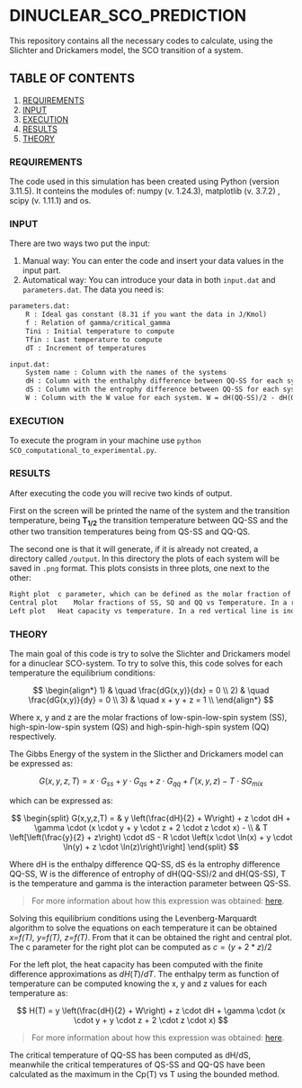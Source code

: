 
# DINUCLEAR_SCO_PREDICTION

This repository contains all the necessary codes to calculate, using the Slichter and Drickamers model, the SCO transition of a system.

## TABLE OF CONTENTS

1. [ REQUIREMENTS ](#1-req)
2. [ INPUT ](#2-in)
3. [ EXECUTION ](#3-ex)
4. [ RESULTS ](#4-res)
5. [ THEORY ](#5-the)

<a name="1-req"></a>
### REQUIREMENTS

The code used in this simulation has been created using Python (version 3.11.5).
It conteins the modules of: numpy (v. 1.24.3), matplotlib (v. 3.7.2) , scipy (v. 1.11.1) and os.

<a name="2-in"></a>
### INPUT

There are two ways two put the input: 

1) Manual way: You can enter the code and insert your data values in the input part.
2) Automatical way: You can introduce your data in both `input.dat` and `parameters.dat`.
The data you need is:

```Markdown
parameters.dat:
	R : Ideal gas constant (8.31 if you want the data in J/Kmol)
	f : Relation of gamma/critical_gamma
	Tini : Initial temperature to compute
	Tfin : Last temperature to compute
	dT : Increment of temperatures

input.dat:
	System name : Column with the names of the systems
	dH : Column with the enthalphy difference between QQ-SS for each system
	dS : Column with the entrophy difference between QQ-SS for each system
	W : Column with the W value for each system. W = dH(QQ-SS)/2 - dH(QS-SS)
```

<a name="3-ex"></a>
### EXECUTION

To execute the program in your machine use `python SCO_computational_to_experimental.py`.

<a name="4-res"></a>
### RESULTS

After executing the code you will recive two kinds of output.

First on the screen will be printed the name of the system and the transition temperature, being **T<sub>1/2</sub>** the transition temperature between QQ-SS and the other two transition temperatures being from QS-SS and QQ-QS.

The second one is that it will generate, if it is already not created, a directory called `/output`. In this directory the plots of each system will be saved in `.png` format. This plots consists in three plots, one next to the other:

```Markdown
Right plot	c parameter, which can be defined as the molar fraction of metal ions in high spin state, vs Temperature. In a red vertical line is indicated the transition temperature of QQ-SS.
Central plot	Molar fractions of SS, SQ and QQ vs Temperature. In a red vertical line is indicated the transition temperature of SS-QQ.
Left plot	Heat capacity vs temperature. In a red vertical line is indicated the transition temperature of QS-SS (at lower tempertures) and QQ-QS (at higher temperatures).
```

<a name="5-the"></a>
### THEORY

The main goal of this code is try to solve the Slichter and Drickamers model for a dinuclear SCO-system.
To try to solve this, this code solves for each temperature the equilibrium conditions:

$$
\begin{align*} 1) & \quad \frac{dG(x,y)}{dx} = 0 \\ 2) & \quad \frac{dG(x,y)}{dy} = 0 \\ 3) & \quad x + y + z = 1 \\ \end{align*}
$$

Where x, y and z are the molar fractions of low-spin-low-spin system (SS), high-spin-low-spin system (QS) and high-spin-high-spin system (QQ) respectively.

The Gibbs Energy of the system in the Slicther and Drickamers model can be expressed as:

$$
G(x,y,z,T) = x \cdot G_{ss} + y \cdot G_{qs} + z \cdot G_{qq} + \Gamma(x,y,z) - T \cdot S G_{mix}
$$

which can be expressed as:

$$
\begin{split} G(x,y,z,T) = & y \left(\frac{dH}{2} + W\right) + z \cdot dH + \gamma \cdot (x \cdot y + y \cdot z + 2 \cdot z \cdot x) - \\ & T \left[\left(\frac{y}{2} + z\right) \cdot dS - R \cdot \left(x \cdot \ln(x) + y \cdot \ln(y) + z \cdot \ln(z)\right)\right] \end{split}
$$

Where dH is the enthalpy difference QQ-SS, dS és la entrophy difference QQ-SS, W is the difference of entrophy of dH(QQ-SS)/2 and dH(QS-SS), T is the temperature and gamma is the interaction parameter between QS-SS.
> For more information about how this expression was obtained: [here](https://doi.org/10.1021/ja00038a031).

Solving this equilibrium conditions using the Levenberg-Marquardt algorithm to solve the equations on each temperature it can be obtained *x=f(T), y=f(T), z=f(T)*.
From that it can be obtained the right and central plot. The c parameter for the right plot can be computed as $c=(y+2*z)/2$

For the left plot, the heat capacity has been computed with the finite difference approximations as $dH(T)/dT$.
The enthalpy term as function of temperature can be computed knowing the x, y and z values for each temperature as:

$$
H(T) = y \left(\frac{dH}{2} + W\right) + z \cdot dH + \gamma \cdot (x \cdot y + y \cdot z + 2 \cdot z \cdot x)
$$
> For more information about how this expression was obtained: [here](https://doi.org/10.1021/ja00038a031).

The critical temperature of QQ-SS has been computed as dH/dS, meanwhile the critical temperatures of QS-SS and QQ-QS have been calculated as the maximum in the Cp(T) vs T using the bounded method.

